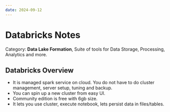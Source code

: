 ```yaml
---
date: 2024-09-12
---
```


# Databricks Notes

Category: **Data Lake Formation**, Suite of tools for Data Storage, Processing, Analytics and more.

## Databricks Overview

- It is managed spark service on cloud. You do not have to do cluster management, server setup, tuning and backup.
- You can spin up a new cluster from easy UI.
- Community edition is free with 6gb size.
- It lets you use cluster, execute notebook, lets persist data in files/tables.


